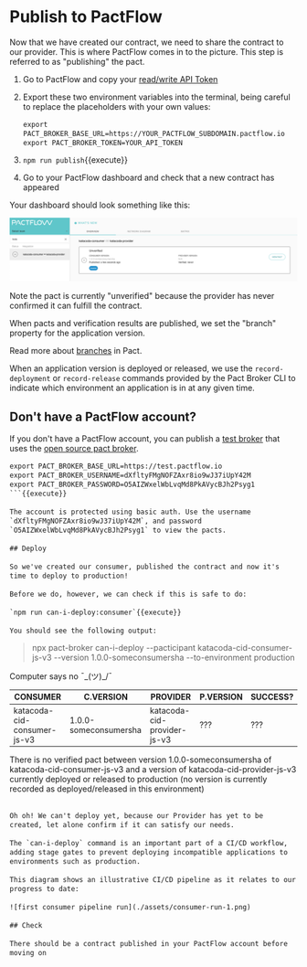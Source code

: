 # Publish to PactFlow

Now that we have created our contract, we need to share the contract to our provider. This is where PactFlow comes in to the picture. This step is referred to as "publishing" the pact.

1. Go to PactFlow and copy your [read/write API Token](https://docs.pactflow.io/#configuring-your-api-token)
1. Export these two environment variables into the terminal, being careful to replace the placeholders with your own values:

   ```
   export PACT_BROKER_BASE_URL=https://YOUR_PACTFLOW_SUBDOMAIN.pactflow.io
   export PACT_BROKER_TOKEN=YOUR_API_TOKEN
   ```

1. `npm run publish`{{execute}}
1. Go to your PactFlow dashboard and check that a new contract has appeared

Your dashboard should look something like this:

![pactflow-dashboard-unverified](./assets/pactflow-dashboard-unverified.png)

Note the pact is currently "unverified" because the provider has never confirmed it can fulfill the contract.

When pacts and verification results are published, we set the "branch" property for the application version.

Read more about [branches](https://docs.pact.io/pact_broker/branches/) in Pact.

When an application version is deployed or released, we use the `record-deployment` or `record-release` commands provided by the Pact Broker CLI to indicate which environment an application is in at any given time.

## Don't have a PactFlow account?

If you don't have a PactFlow account, you can publish a [test broker](https://test.pactflow.io) that uses the [open source pact broker](https://github.com/pact-foundation/pact_broker/).

```
export PACT_BROKER_BASE_URL=https://test.pactflow.io
export PACT_BROKER_USERNAME=dXfltyFMgNOFZAxr8io9wJ37iUpY42M
export PACT_BROKER_PASSWORD=O5AIZWxelWbLvqMd8PkAVycBJh2Psyg1
```{{execute}}

The account is protected using basic auth. Use the username `dXfltyFMgNOFZAxr8io9wJ37iUpY42M`, and password `O5AIZWxelWbLvqMd8PkAVycBJh2Psyg1` to view the pacts.

## Deploy

So we've created our consumer, published the contract and now it's time to deploy to production!

Before we do, however, we can check if this is safe to do:

`npm run can-i-deploy:consumer`{{execute}}

You should see the following output:

```

> npx pact-broker can-i-deploy --pacticipant katacoda-cid-consumer-js-v3 --version 1.0.0-someconsumersha --to-environment production

Computer says no ¯\_(ツ)\_/¯

| CONSUMER                    | C.VERSION             | PROVIDER                    | P.VERSION | SUCCESS? |
| --------------------------- | --------------------- | --------------------------- | --------- | -------- |
| katacoda-cid-consumer-js-v3 | 1.0.0-someconsumersha | katacoda-cid-provider-js-v3 | ???       | ???      |

There is no verified pact between version 1.0.0-someconsumersha of katacoda-cid-consumer-js-v3 and a version of katacoda-cid-provider-js-v3 currently deployed or released to production (no version is currently recorded as deployed/released in this environment)

```

Oh oh! We can't deploy yet, because our Provider has yet to be created, let alone confirm if it can satisfy our needs.

The `can-i-deploy` command is an important part of a CI/CD workflow, adding stage gates to prevent deploying incompatible applications to environments such as production.

This diagram shows an illustrative CI/CD pipeline as it relates to our progress to date:

![first consumer pipeline run](./assets/consumer-run-1.png)

## Check

There should be a contract published in your PactFlow account before moving on
